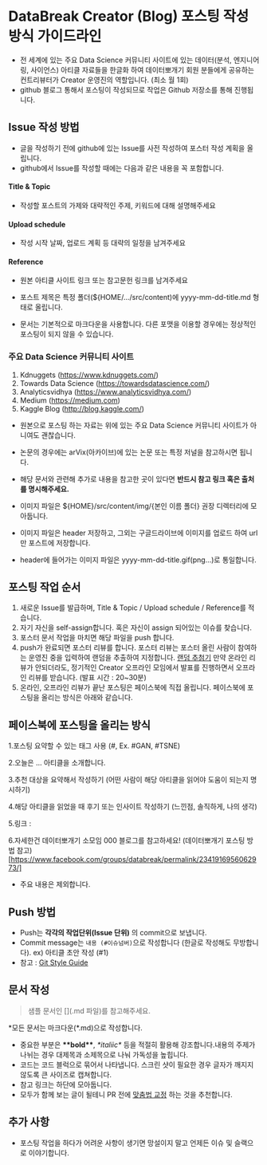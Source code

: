 # DataBreak Creator (Blog) 포스팅 작성방식 가이드라인
- 전 세계에 있는 주요 Data Science 커뮤니티 사이트에 있는 데이터(분석, 엔지니어링, 사이언스) 아티클 자료들을 한글화 하여 데이터뽀개기 회원 분들에게 공유하는 컨트리뷰터가 Creator 운영진의 역할입니다. (최소 월 1회)
- github 블로그 통해서 포스팅이 작성되므로 작업은 Github 저장소를 통해 진행됩니다.


## Issue 작성 방법

- 글을 작성하기 전에 github에 있는 Issue를 사전 작성하여 포스터 작성 계획을 올립니다. 
- github에서 Issue를 작성할 때에는 다음과 같은 내용을 꼭 포함합니다.

#### Title & Topic
- 작성할 포스트의 가제와 대략적인 주제, 키워드에 대해 설명해주세요

#### Upload schedule
- 작성 시작 날짜, 업로드 계획 등 대략의 일정을 남겨주세요

#### Reference
- 원본 아티클 사이트 링크 또는 참고문헌 링크를 남겨주세요

- 포스트 제목은 특정 폴더(${HOME/…/src/content)에 yyyy-mm-dd-title.md 형태로 올립니다. 
- 문서는 기본적으로 마크다운을 사용합니다. 다른 포맷을 이용할 경우에는 정상적인 포스팅이 되지 않을 수 있습니다.


### 주요 Data Science 커뮤니티 사이트
1. Kdnuggets (https://www.kdnuggets.com/)
2. Towards Data Science (https://towardsdatascience.com/)
3. Analyticsvidhya (https://www.analyticsvidhya.com/)
4. Medium (https://medium.com)
5. Kaggle Blog (http://blog.kaggle.com/)

- 원본으로 포스팅 하는 자료는 위에 있는 주요 Data Science 커뮤니티 사이트가 아니여도 괜찮습니다. 
- 논문의 경우에는 arVix(아카이브)에 있는 논문 또는 특정 저널을 참고하시면 됩니다.
- 해당 문서와 관련해 추가로 내용을 참고한 곳이 있다면 **반드시 참고 링크 혹은 출처를 명시해주세요.**

- 이미지 파일은 ${HOME}/src/content/img/{본인 이름 폴더} 권장 디렉터리에 모아둡니다. 
- 이미지 파일은 header 저장하고, 그외는 구글드라이브에 이미지를 업로드 하여 url만 포스트에 저장합니다. 
- header에 들어가는 이미지 파일은 yyyy-mm-dd-title.gif(png...)로 통일합니다.


## 포스팅 작업 순서
1. 새로운 Issue를 발급하며, Title & Topic / Upload schedule / Reference를 적습니다.
2. 자기 자신을 self-assign합니다. 혹은 자신이 assign 되어있는 이슈를 찾습니다.
3. 포스터 문서 작업을 마치면 해당 파일을 push 합니다.
4. push가 완료되면 포스터 리뷰를 합니다. 포스터 리뷰는 포스터 올린 사람이 참여하는 운영진 중을 입력하여 랜덤을 추출하여 지정합니다. [랜덤 추첨기](https://prevl.org/service/dist/random-picker/)
  만약 온라인 리뷰가 안되더라도, 정기적인 Creator 오프라인 모임에서 발표를 진행하면서 오프라인 리뷰를 받습니다. (발표 시간 : 20~30분)
5. 온라인, 오프라인 리뷰가 끝난 포스팅은 페이스북에 직접 올립니다. 페이스북에 포스팅을 올리는 방식은 아래와 같습니다.



## 페이스북에 포스팅을 올리는 방식

1.포스팅 요약할 수 있는 태그 사용 (#, Ex. #GAN, #TSNE)

2.오늘은 … 아티클을 소개합니다.

3.추천 대상을 요약해서 작성하기 (어떤 사람이 해당 아티클을 읽어야 도움이 되는지 명시하기)

4.해당 아티클을 읽었을 때 후기 또는 인사이트 작성하기 (느낀점, 솔직하게, 나의 생각)

5.링크 :

6.자세한건 데이터뽀개기 소모임 000 블로그를 참고하세요!
(데이터뽀개기 포스팅 방법 참고)[https://www.facebook.com/groups/databreak/permalink/2341916956062973/]

- 주요 내용은 제외합니다. 


## Push 방법

* Push는 **각각의 작업단위(Issue 단위)** 의 commit으로 보냅니다.
* Commit message는 `내용 (#이슈넘버)`으로 작성합니다 (한글로 작성해도 무방합니다). ex) 아티클 초안 작성 (#1)
* 참고 : [Git Style Guide](https://github.com/ikaruce/git-style-guide)


## 문서 작성
> 샘플 문서인 [](.md 파일)를 참고해주세요.

*모든 문서는 마크다운(\*.md)으로 작성합니다.
* 중요한 부분은 **\*\*bold\*\***, *\*italiic\** 등을 적절히 활용해 강조합니다.내용의 주제가 나뉘는 경우 대제목과 소제목으로 나눠 가독성을 높힙니다.
* 코드는 코드 블럭으로 묶어서 나타냅니다. 스크린 샷이 필요한 경우 글자가 깨지지 않도록 큰 사이즈로 캡쳐합니다.
* 참고 링크는 하단에 모아둡니다.
* 모두가 함께 보는 글이 될테니 PR 전에 [맞춤법 교정](http://speller.cs.pusan.ac.kr) 하는 것을 추천합니다.


## 추가 사항
* 포스팅 작업을 하다가 어려운 사항이 생기면 망설이지 말고 언제든 이슈 및 슬랙으로 이야기합니다.
